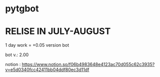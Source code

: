 # pytgbot
# RELISE IN JULY-AUGUST

1 day work = +0.05 version bot

bot v.: 2.00

notion : https://www.notion.so/f06b4983648e4123ac70d055c62c3935?v=e5d0340fcc42411bb04ddf80ec3d11df